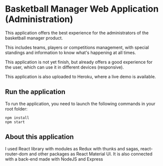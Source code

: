 # Basketball Manager Web Application (Administration)

This application offers the best experience for the administrators of the basketball manager product.

This includes teams, players or competitions management, with special standings and information to know what's happening at all times.

This application is not yet finish, but already offers a good experience for the user, which can use it in different devices (responsive). 

This application is also uploaded to Heroku, where a live demo is available.

## Run the application

To run the application, you need to launch the following commands in your root folder:

```
npm install
npm start
```

## About this application

I used React library with modules as Redux with thunks and sagas, react-router-dom and other packages as React Material UI. It is also connected with a back-end made with NodeJS and Express